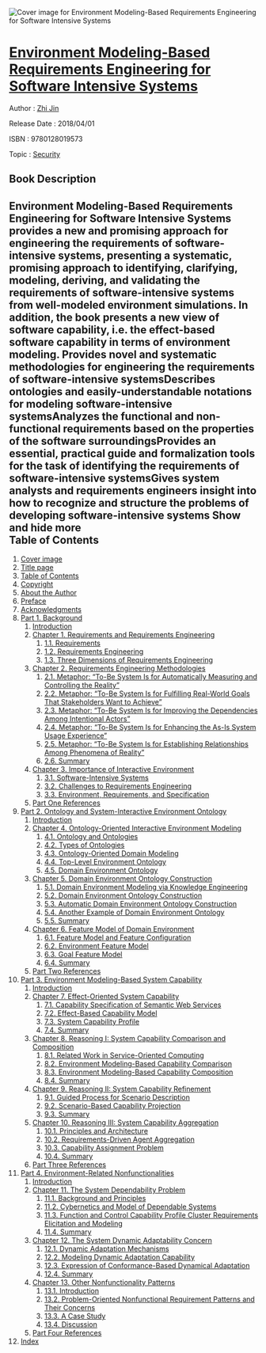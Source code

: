 ![Cover image for Environment Modeling-Based Requirements Engineering for Software Intensive Systems](https://imgdetail.ebookreading.net/cover/cover/security/EB9780128019573.jpg)

[Environment Modeling-Based Requirements Engineering for Software Intensive Systems](https://ebookreading.net/view/book/Environment+Modeling-Based+Requirements+Engineering+for+Software+Intensive+Systems-EB9780128019573_1.html "Environment Modeling-Based Requirements Engineering for Software Intensive Systems")
====================================================================================================================

Author : [Zhi Jin](https://ebookreading.net/search/author/Zhi+Jin)

Release Date : 2018/04/01

ISBN : 9780128019573

Topic : [Security](https://ebookreading.net/search/category/security)

Book Description
-----------------

 Environment Modeling-Based Requirements Engineering for Software Intensive Systems provides a new and promising approach for engineering the requirements of software-intensive systems, presenting a systematic, promising approach to identifying, clarifying, modeling, deriving, and validating the requirements of software-intensive systems from well-modeled environment simulations. In addition, the book presents a new view of software capability, i.e. the effect-based software capability in terms of environment modeling.
Provides novel and systematic methodologies for engineering the requirements of software-intensive systemsDescribes ontologies and easily-understandable notations for modeling software-intensive systemsAnalyzes the functional and non-functional requirements based on the properties of the software surroundingsProvides an essential, practical guide and formalization tools for the task of identifying the requirements of software-intensive systemsGives system analysts and requirements engineers insight into how to recognize and structure the problems of developing software-intensive systems        Show and hide more                
Table of Contents
-----------------

1. [Cover image](https://ebookreading.net/view/book/Environment+Modeling-Based+Requirements+Engineering+for+Software+Intensive+Systems-EB9780128019573_1.html#cover)
1. [Title page](https://ebookreading.net/view/book/Environment+Modeling-Based+Requirements+Engineering+for+Software+Intensive+Systems-EB9780128019573_2.html)
1. [Table of Contents](https://ebookreading.net/view/book/Environment+Modeling-Based+Requirements+Engineering+for+Software+Intensive+Systems-EB9780128019573_3.html)
1. [Copyright](https://ebookreading.net/view/book/Environment+Modeling-Based+Requirements+Engineering+for+Software+Intensive+Systems-EB9780128019573_4.html#B978012801954212001)
1. [About the Author](https://ebookreading.net/view/book/Environment+Modeling-Based+Requirements+Engineering+for+Software+Intensive+Systems-EB9780128019573_5.html#B978012801954211001)
1. [Preface](https://ebookreading.net/view/book/Environment+Modeling-Based+Requirements+Engineering+for+Software+Intensive+Systems-EB9780128019573_6.html#B978012801954205001)
1. [Acknowledgments](https://ebookreading.net/view/book/Environment+Modeling-Based+Requirements+Engineering+for+Software+Intensive+Systems-EB9780128019573_7.html#B978012801954204001)
1. [Part 1. Background](https://ebookreading.net/view/book/Environment+Modeling-Based+Requirements+Engineering+for+Software+Intensive+Systems-EB9780128019573_8.html)
    1. [Introduction](https://ebookreading.net/view/book/Environment+Modeling-Based+Requirements+Engineering+for+Software+Intensive+Systems-EB9780128019573_9.html#B978012801954202001)
    1. [Chapter 1. Requirements and Requirements Engineering](https://ebookreading.net/view/book/Environment+Modeling-Based+Requirements+Engineering+for+Software+Intensive+Systems-EB9780128019573_10.html#B978012801954200001)
        1. [1.1. Requirements](https://ebookreading.net/view/book/Environment+Modeling-Based+Requirements+Engineering+for+Software+Intensive+Systems-EB9780128019573_10.html#s0010)
        1. [1.2. Requirements Engineering](https://ebookreading.net/view/book/Environment+Modeling-Based+Requirements+Engineering+for+Software+Intensive+Systems-EB9780128019573_10.html#s0035)
        1. [1.3. Three Dimensions of Requirements Engineering](https://ebookreading.net/view/book/Environment+Modeling-Based+Requirements+Engineering+for+Software+Intensive+Systems-EB9780128019573_10.html#s0040)
    1. [Chapter 2. Requirements Engineering Methodologies](https://ebookreading.net/view/book/Environment+Modeling-Based+Requirements+Engineering+for+Software+Intensive+Systems-EB9780128019573_11.html#B978012801954200002)
        1. [2.1. Metaphor: “To-Be System Is for Automatically Measuring and Controlling the Reality”](https://ebookreading.net/view/book/Environment+Modeling-Based+Requirements+Engineering+for+Software+Intensive+Systems-EB9780128019573_11.html#s0010)
        1. [2.2. Metaphor: “To-Be System Is for Fulfilling Real-World Goals That Stakeholders Want to Achieve”](https://ebookreading.net/view/book/Environment+Modeling-Based+Requirements+Engineering+for+Software+Intensive+Systems-EB9780128019573_11.html#s0015)
        1. [2.3. Metaphor: “To-Be System Is for Improving the Dependencies Among Intentional Actors”](https://ebookreading.net/view/book/Environment+Modeling-Based+Requirements+Engineering+for+Software+Intensive+Systems-EB9780128019573_11.html#s0020)
        1. [2.4. Metaphor: “To-Be System Is for Enhancing the As-Is System Usage Experience”](https://ebookreading.net/view/book/Environment+Modeling-Based+Requirements+Engineering+for+Software+Intensive+Systems-EB9780128019573_11.html#s0025)
        1. [2.5. Metaphor: “To-Be System Is for Establishing Relationships Among Phenomena of Reality”](https://ebookreading.net/view/book/Environment+Modeling-Based+Requirements+Engineering+for+Software+Intensive+Systems-EB9780128019573_11.html#s0030)
        1. [2.6. Summary](https://ebookreading.net/view/book/Environment+Modeling-Based+Requirements+Engineering+for+Software+Intensive+Systems-EB9780128019573_11.html#s0035)
    1. [Chapter 3. Importance of Interactive Environment](https://ebookreading.net/view/book/Environment+Modeling-Based+Requirements+Engineering+for+Software+Intensive+Systems-EB9780128019573_12.html#B978012801954200003)
        1. [3.1. Software-Intensive Systems](https://ebookreading.net/view/book/Environment+Modeling-Based+Requirements+Engineering+for+Software+Intensive+Systems-EB9780128019573_12.html#s0010)
        1. [3.2. Challenges to Requirements Engineering](https://ebookreading.net/view/book/Environment+Modeling-Based+Requirements+Engineering+for+Software+Intensive+Systems-EB9780128019573_12.html#s0015)
        1. [3.3. Environment, Requirements, and Specification](https://ebookreading.net/view/book/Environment+Modeling-Based+Requirements+Engineering+for+Software+Intensive+Systems-EB9780128019573_12.html#s0040)
    1. [Part One References](https://ebookreading.net/view/book/Environment+Modeling-Based+Requirements+Engineering+for+Software+Intensive+Systems-EB9780128019573_13.html#B978012801954216001)
1. [Part 2. Ontology and System-Interactive Environment Ontology](https://ebookreading.net/view/book/Environment+Modeling-Based+Requirements+Engineering+for+Software+Intensive+Systems-EB9780128019573_14.html)
    1. [Introduction](https://ebookreading.net/view/book/Environment+Modeling-Based+Requirements+Engineering+for+Software+Intensive+Systems-EB9780128019573_15.html#B978012801954202002)
    1. [Chapter 4. Ontology-Oriented Interactive Environment Modeling](https://ebookreading.net/view/book/Environment+Modeling-Based+Requirements+Engineering+for+Software+Intensive+Systems-EB9780128019573_16.html#B978012801954200004)
        1. [4.1. Ontology and Ontologies](https://ebookreading.net/view/book/Environment+Modeling-Based+Requirements+Engineering+for+Software+Intensive+Systems-EB9780128019573_16.html#s0010)
        1. [4.2. Types of Ontologies](https://ebookreading.net/view/book/Environment+Modeling-Based+Requirements+Engineering+for+Software+Intensive+Systems-EB9780128019573_16.html#s0030)
        1. [4.3. Ontology-Oriented Domain Modeling](https://ebookreading.net/view/book/Environment+Modeling-Based+Requirements+Engineering+for+Software+Intensive+Systems-EB9780128019573_16.html#s0035)
        1. [4.4. Top-Level Environment Ontology](https://ebookreading.net/view/book/Environment+Modeling-Based+Requirements+Engineering+for+Software+Intensive+Systems-EB9780128019573_16.html#s0050)
        1. [4.5. Domain Environment Ontology](https://ebookreading.net/view/book/Environment+Modeling-Based+Requirements+Engineering+for+Software+Intensive+Systems-EB9780128019573_16.html#s0065)
    1. [Chapter 5. Domain Environment Ontology Construction](https://ebookreading.net/view/book/Environment+Modeling-Based+Requirements+Engineering+for+Software+Intensive+Systems-EB9780128019573_17.html#B978012801954200005)
        1. [5.1. Domain Environment Modeling via Knowledge Engineering](https://ebookreading.net/view/book/Environment+Modeling-Based+Requirements+Engineering+for+Software+Intensive+Systems-EB9780128019573_17.html#s0010)
        1. [5.2. Domain Environment Ontology Construction](https://ebookreading.net/view/book/Environment+Modeling-Based+Requirements+Engineering+for+Software+Intensive+Systems-EB9780128019573_17.html#s0015)
        1. [5.3. Automatic Domain Environment Ontology Construction](https://ebookreading.net/view/book/Environment+Modeling-Based+Requirements+Engineering+for+Software+Intensive+Systems-EB9780128019573_17.html#s0020)
        1. [5.4. Another Example of Domain Environment Ontology](https://ebookreading.net/view/book/Environment+Modeling-Based+Requirements+Engineering+for+Software+Intensive+Systems-EB9780128019573_17.html#s0040)
        1. [5.5. Summary](https://ebookreading.net/view/book/Environment+Modeling-Based+Requirements+Engineering+for+Software+Intensive+Systems-EB9780128019573_17.html#s0045)
    1. [Chapter 6. Feature Model of Domain Environment](https://ebookreading.net/view/book/Environment+Modeling-Based+Requirements+Engineering+for+Software+Intensive+Systems-EB9780128019573_18.html#B978012801954200006)
        1. [6.1. Feature Model and Feature Configuration](https://ebookreading.net/view/book/Environment+Modeling-Based+Requirements+Engineering+for+Software+Intensive+Systems-EB9780128019573_18.html#s0010)
        1. [6.2. Environment Feature Model](https://ebookreading.net/view/book/Environment+Modeling-Based+Requirements+Engineering+for+Software+Intensive+Systems-EB9780128019573_18.html#s0025)
        1. [6.3. Goal Feature Model](https://ebookreading.net/view/book/Environment+Modeling-Based+Requirements+Engineering+for+Software+Intensive+Systems-EB9780128019573_18.html#s0045)
        1. [6.4. Summary](https://ebookreading.net/view/book/Environment+Modeling-Based+Requirements+Engineering+for+Software+Intensive+Systems-EB9780128019573_18.html#s0065)
    1. [Part Two References](https://ebookreading.net/view/book/Environment+Modeling-Based+Requirements+Engineering+for+Software+Intensive+Systems-EB9780128019573_19.html#B978012801954216002)
1. [Part 3. Environment Modeling-Based System Capability](https://ebookreading.net/view/book/Environment+Modeling-Based+Requirements+Engineering+for+Software+Intensive+Systems-EB9780128019573_20.html)
    1. [Introduction](https://ebookreading.net/view/book/Environment+Modeling-Based+Requirements+Engineering+for+Software+Intensive+Systems-EB9780128019573_21.html#B978012801954202003)
    1. [Chapter 7. Effect-Oriented System Capability](https://ebookreading.net/view/book/Environment+Modeling-Based+Requirements+Engineering+for+Software+Intensive+Systems-EB9780128019573_22.html#B978012801954200007)
        1. [7.1. Capability Specification of Semantic Web Services](https://ebookreading.net/view/book/Environment+Modeling-Based+Requirements+Engineering+for+Software+Intensive+Systems-EB9780128019573_22.html#s0010)
        1. [7.2. Effect-Based Capability Model](https://ebookreading.net/view/book/Environment+Modeling-Based+Requirements+Engineering+for+Software+Intensive+Systems-EB9780128019573_22.html#s0030)
        1. [7.3. System Capability Profile](https://ebookreading.net/view/book/Environment+Modeling-Based+Requirements+Engineering+for+Software+Intensive+Systems-EB9780128019573_22.html#s0045)
        1. [7.4. Summary](https://ebookreading.net/view/book/Environment+Modeling-Based+Requirements+Engineering+for+Software+Intensive+Systems-EB9780128019573_22.html#s0065)
    1. [Chapter 8. Reasoning I: System Capability Comparison and Composition](https://ebookreading.net/view/book/Environment+Modeling-Based+Requirements+Engineering+for+Software+Intensive+Systems-EB9780128019573_23.html#B978012801954200008)
        1. [8.1. Related Work in Service-Oriented Computing](https://ebookreading.net/view/book/Environment+Modeling-Based+Requirements+Engineering+for+Software+Intensive+Systems-EB9780128019573_23.html#s0010)
        1. [8.2. Environment Modeling-Based Capability Comparison](https://ebookreading.net/view/book/Environment+Modeling-Based+Requirements+Engineering+for+Software+Intensive+Systems-EB9780128019573_23.html#s0035)
        1. [8.3. Environment Modeling-Based Capability Composition](https://ebookreading.net/view/book/Environment+Modeling-Based+Requirements+Engineering+for+Software+Intensive+Systems-EB9780128019573_23.html#s0055)
        1. [8.4. Summary](https://ebookreading.net/view/book/Environment+Modeling-Based+Requirements+Engineering+for+Software+Intensive+Systems-EB9780128019573_23.html#s0060)
    1. [Chapter 9. Reasoning II: System Capability Refinement](https://ebookreading.net/view/book/Environment+Modeling-Based+Requirements+Engineering+for+Software+Intensive+Systems-EB9780128019573_24.html#B978012801954200009)
        1. [9.1. Guided Process for Scenario Description](https://ebookreading.net/view/book/Environment+Modeling-Based+Requirements+Engineering+for+Software+Intensive+Systems-EB9780128019573_24.html#s0010)
        1. [9.2. Scenario-Based Capability Projection](https://ebookreading.net/view/book/Environment+Modeling-Based+Requirements+Engineering+for+Software+Intensive+Systems-EB9780128019573_24.html#s0025)
        1. [9.3. Summary](https://ebookreading.net/view/book/Environment+Modeling-Based+Requirements+Engineering+for+Software+Intensive+Systems-EB9780128019573_24.html#s0050)
    1. [Chapter 10. Reasoning III: System Capability Aggregation](https://ebookreading.net/view/book/Environment+Modeling-Based+Requirements+Engineering+for+Software+Intensive+Systems-EB9780128019573_25.html#B978012801954200010)
        1. [10.1. Principles and Architecture](https://ebookreading.net/view/book/Environment+Modeling-Based+Requirements+Engineering+for+Software+Intensive+Systems-EB9780128019573_25.html#s0010)
        1. [10.2. Requirements-Driven Agent Aggregation](https://ebookreading.net/view/book/Environment+Modeling-Based+Requirements+Engineering+for+Software+Intensive+Systems-EB9780128019573_25.html#s0025)
        1. [10.3. Capability Assignment Problem](https://ebookreading.net/view/book/Environment+Modeling-Based+Requirements+Engineering+for+Software+Intensive+Systems-EB9780128019573_25.html#s0055)
        1. [10.4. Summary](https://ebookreading.net/view/book/Environment+Modeling-Based+Requirements+Engineering+for+Software+Intensive+Systems-EB9780128019573_25.html#s0075)
    1. [Part Three References](https://ebookreading.net/view/book/Environment+Modeling-Based+Requirements+Engineering+for+Software+Intensive+Systems-EB9780128019573_26.html#B978012801954216003)
1. [Part 4. Environment-Related Nonfunctionalities](https://ebookreading.net/view/book/Environment+Modeling-Based+Requirements+Engineering+for+Software+Intensive+Systems-EB9780128019573_27.html)
    1. [Introduction](https://ebookreading.net/view/book/Environment+Modeling-Based+Requirements+Engineering+for+Software+Intensive+Systems-EB9780128019573_28.html#B978012801954202004)
    1. [Chapter 11. The System Dependability Problem](https://ebookreading.net/view/book/Environment+Modeling-Based+Requirements+Engineering+for+Software+Intensive+Systems-EB9780128019573_29.html#B978012801954200011)
        1. [11.1. Background and Principles](https://ebookreading.net/view/book/Environment+Modeling-Based+Requirements+Engineering+for+Software+Intensive+Systems-EB9780128019573_29.html#s0010)
        1. [11.2. Cybernetics and Model of Dependable Systems](https://ebookreading.net/view/book/Environment+Modeling-Based+Requirements+Engineering+for+Software+Intensive+Systems-EB9780128019573_29.html#s0035)
        1. [11.3. Function and Control Capability Profile Cluster Requirements Elicitation and Modeling](https://ebookreading.net/view/book/Environment+Modeling-Based+Requirements+Engineering+for+Software+Intensive+Systems-EB9780128019573_29.html#s0050)
        1. [11.4. Summary](https://ebookreading.net/view/book/Environment+Modeling-Based+Requirements+Engineering+for+Software+Intensive+Systems-EB9780128019573_29.html#s0095)
    1. [Chapter 12. The System Dynamic Adaptability Concern](https://ebookreading.net/view/book/Environment+Modeling-Based+Requirements+Engineering+for+Software+Intensive+Systems-EB9780128019573_30.html#B978012801954200012)
        1. [12.1. Dynamic Adaptation Mechanisms](https://ebookreading.net/view/book/Environment+Modeling-Based+Requirements+Engineering+for+Software+Intensive+Systems-EB9780128019573_30.html#s0010)
        1. [12.2. Modeling Dynamic Adaptation Capability](https://ebookreading.net/view/book/Environment+Modeling-Based+Requirements+Engineering+for+Software+Intensive+Systems-EB9780128019573_30.html#s0030)
        1. [12.3. Expression of Conformance-Based Dynamical Adaptation](https://ebookreading.net/view/book/Environment+Modeling-Based+Requirements+Engineering+for+Software+Intensive+Systems-EB9780128019573_30.html#s0050)
        1. [12.4. Summary](https://ebookreading.net/view/book/Environment+Modeling-Based+Requirements+Engineering+for+Software+Intensive+Systems-EB9780128019573_30.html#s0070)
    1. [Chapter 13. Other Nonfunctionality Patterns](https://ebookreading.net/view/book/Environment+Modeling-Based+Requirements+Engineering+for+Software+Intensive+Systems-EB9780128019573_31.html#B978012801954200013)
        1. [13.1. Introduction](https://ebookreading.net/view/book/Environment+Modeling-Based+Requirements+Engineering+for+Software+Intensive+Systems-EB9780128019573_31.html#s0010)
        1. [13.2. Problem-Oriented Nonfunctional Requirement Patterns and Their Concerns](https://ebookreading.net/view/book/Environment+Modeling-Based+Requirements+Engineering+for+Software+Intensive+Systems-EB9780128019573_31.html#s0030)
        1. [13.3. A Case Study](https://ebookreading.net/view/book/Environment+Modeling-Based+Requirements+Engineering+for+Software+Intensive+Systems-EB9780128019573_31.html#s0065)
        1. [13.4. Discussion](https://ebookreading.net/view/book/Environment+Modeling-Based+Requirements+Engineering+for+Software+Intensive+Systems-EB9780128019573_31.html#s0070)
    1. [Part Four References](https://ebookreading.net/view/book/Environment+Modeling-Based+Requirements+Engineering+for+Software+Intensive+Systems-EB9780128019573_32.html#B978012801954216004)
1. [Index](https://ebookreading.net/view/book/Environment+Modeling-Based+Requirements+Engineering+for+Software+Intensive+Systems-EB9780128019573_33.html#B978012801954218001)
